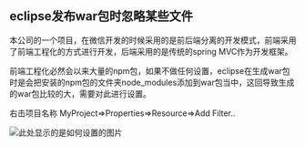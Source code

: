 ## eclipse发布war包时忽略某些文件

本公司的一个项目，在微信开发的时候采用的是前后端分离的开发模式，前端采用了前端工程化的方式进行开发，后端采用的是传统的spring MVC作为开发框架。

前端工程化必然会以来大量的npm包，如果不做任何设置，eclipse在生成war包时是会把安装的npm包的文件夹node_modules添加到war包当中，这回导致生成的war包比较的大，需要对此进行设置。

右击项目名称 MyProject=>Properties=>Resource=>Add Filter..

![此处显示的是如何设置的图片](/img/img/QQ截图20170116175227.png)